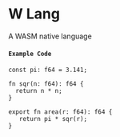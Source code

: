 # W Lang
A WASM native language

#### `Example Code`
```
const pi: f64 = 3.141;

fn sqr(n: f64): f64 {
  return n * n;
}

export fn area(r: f64): f64 {
   return pi * sqr(r);
}
```
